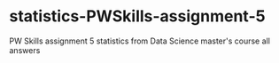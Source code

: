 # statistics-PWSkills-assignment-5
PW Skills assignment 5 statistics from Data Science master's course all answers
